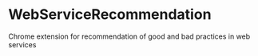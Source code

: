 # WebServiceRecommendation
Chrome extension for recommendation of good and bad practices in web services
